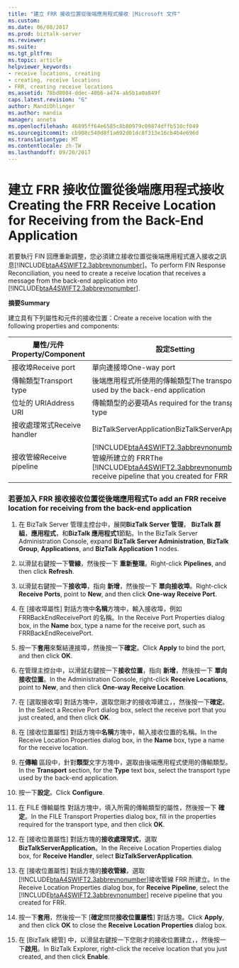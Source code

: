 ```yaml
---
title: "建立 FRR 接收位置從後端應用程式接收 |Microsoft 文件"
ms.custom: 
ms.date: 06/08/2017
ms.prod: biztalk-server
ms.reviewer: 
ms.suite: 
ms.tgt_pltfrm: 
ms.topic: article
helpviewer_keywords:
- receive locations, creating
- creating, receive locations
- FRR, creating receive locations
ms.assetid: 78bd8084-ddec-4066-a474-ab5b1a0a849f
caps.latest.revision: "6"
author: MandiOhlinger
ms.author: mandia
manager: anneta
ms.openlocfilehash: 46895ff64e6585c8b80979c09874dffb510cf049
ms.sourcegitcommit: cb908c540d8f1a692d01dc8f313e16cb4b4e696d
ms.translationtype: MT
ms.contentlocale: zh-TW
ms.lasthandoff: 09/20/2017
---
```

# <a name="creating-the-frr-receive-location-for-receiving-from-the-back-end-application"></a><span data-ttu-id="6426a-102">建立 FRR 接收位置從後端應用程式接收</span><span class="sxs-lookup"><span data-stu-id="6426a-102">Creating the FRR Receive Location for Receiving from the Back-End Application</span></span>
<span data-ttu-id="6426a-103">若要執行 FIN 回應重新調整，您必須建立接收位置從後端應用程式進入接收之訊息[!INCLUDE[btaA4SWIFT2.3abbrevnonumber](../../includes/btaa4swift2-3abbrevnonumber-md.md)]。</span><span class="sxs-lookup"><span data-stu-id="6426a-103">To perform FIN Response Reconciliation, you need to create a receive location that receives a message from the back-end application into [!INCLUDE[btaA4SWIFT2.3abbrevnonumber](../../includes/btaa4swift2-3abbrevnonumber-md.md)].</span></span>  
  
 <span data-ttu-id="6426a-104">**摘要**</span><span class="sxs-lookup"><span data-stu-id="6426a-104">**Summary**</span></span>  
  
 <span data-ttu-id="6426a-105">建立具有下列屬性和元件的接收位置：</span><span class="sxs-lookup"><span data-stu-id="6426a-105">Create a receive location with the following properties and components:</span></span>  
  
|<span data-ttu-id="6426a-106">屬性/元件</span><span class="sxs-lookup"><span data-stu-id="6426a-106">Property/Component</span></span>|<span data-ttu-id="6426a-107">設定</span><span class="sxs-lookup"><span data-stu-id="6426a-107">Setting</span></span>|  
|-------------------------|-------------|  
|<span data-ttu-id="6426a-108">接收埠</span><span class="sxs-lookup"><span data-stu-id="6426a-108">Receive port</span></span>|<span data-ttu-id="6426a-109">單向連接埠</span><span class="sxs-lookup"><span data-stu-id="6426a-109">One-way port</span></span>|  
|<span data-ttu-id="6426a-110">傳輸類型</span><span class="sxs-lookup"><span data-stu-id="6426a-110">Transport type</span></span>|<span data-ttu-id="6426a-111">後端應用程式所使用的傳輸類型</span><span class="sxs-lookup"><span data-stu-id="6426a-111">The transport type used by the back-end application</span></span>|  
|<span data-ttu-id="6426a-112">位址的 URI</span><span class="sxs-lookup"><span data-stu-id="6426a-112">Address URI</span></span>|<span data-ttu-id="6426a-113">傳輸類型的必要項</span><span class="sxs-lookup"><span data-stu-id="6426a-113">As required for the transport type</span></span>|  
|<span data-ttu-id="6426a-114">接收處理常式</span><span class="sxs-lookup"><span data-stu-id="6426a-114">Receive handler</span></span>|<span data-ttu-id="6426a-115">BizTalkServerApplication</span><span class="sxs-lookup"><span data-stu-id="6426a-115">BizTalkServerApplication</span></span>|  
|<span data-ttu-id="6426a-116">接收管線</span><span class="sxs-lookup"><span data-stu-id="6426a-116">Receive pipeline</span></span>|<span data-ttu-id="6426a-117">[!INCLUDE[btaA4SWIFT2.3abbrevnonumber](../../includes/btaa4swift2-3abbrevnonumber-md.md)]接收管線所建立的 FRR</span><span class="sxs-lookup"><span data-stu-id="6426a-117">The [!INCLUDE[btaA4SWIFT2.3abbrevnonumber](../../includes/btaa4swift2-3abbrevnonumber-md.md)] receive pipeline that you created for FRR</span></span>|  
  
### <a name="to-add-an-frr-receive-location-for-receiving-from-the-back-end-application"></a><span data-ttu-id="6426a-118">若要加入 FRR 接收接收位置從後端應用程式</span><span class="sxs-lookup"><span data-stu-id="6426a-118">To add an FRR receive location for receiving from the back-end application</span></span>  
  
1.  <span data-ttu-id="6426a-119">在 BizTalk Server 管理主控台中，展開**BizTalk Server 管理**， **BizTalk 群組**，**應用程式**，和**BizTalk 應用程式1**節點。</span><span class="sxs-lookup"><span data-stu-id="6426a-119">In the BizTalk Server Administration Console, expand **BizTalk Server Administration**, **BizTalk Group**, **Applications**, and **BizTalk Application 1** nodes.</span></span>  
  
2.  <span data-ttu-id="6426a-120">以滑鼠右鍵按一下**管線**，然後按一下 **重新整理**。</span><span class="sxs-lookup"><span data-stu-id="6426a-120">Right-click **Pipelines**, and then click **Refresh**.</span></span>  
  
3.  <span data-ttu-id="6426a-121">以滑鼠右鍵按一下**接收埠**，指向 **新增**，然後按一下 **單向接收埠**。</span><span class="sxs-lookup"><span data-stu-id="6426a-121">Right-click **Receive Ports**, point to **New**, and then click **One-way Receive Port**.</span></span>  
  
4.  <span data-ttu-id="6426a-122">在 [接收埠屬性] 對話方塊中**名稱**方塊中，輸入接收埠，例如 FRRBackEndReceivePort 的名稱。</span><span class="sxs-lookup"><span data-stu-id="6426a-122">In the Receive Port Properties dialog box, in the **Name** box, type a name for the receive port, such as FRRBackEndReceivePort.</span></span>  
  
5.  <span data-ttu-id="6426a-123">按一下**套用**來繫結連接埠，然後按一下**確定**。</span><span class="sxs-lookup"><span data-stu-id="6426a-123">Click **Apply** to bind the port, and then click **OK**.</span></span>  
  
6.  <span data-ttu-id="6426a-124">在管理主控台中，以滑鼠右鍵按一下**接收位置**，指向 **新增**，然後按一下 **單向接收位置**。</span><span class="sxs-lookup"><span data-stu-id="6426a-124">In the Administration Console, right-click **Receive Locations**, point to **New**, and then click **One-way Receive Location**.</span></span>  
  
7.  <span data-ttu-id="6426a-125">在 [選取接收埠] 對話方塊中，選取您剛才的接收埠建立，，然後按一下**確定**。</span><span class="sxs-lookup"><span data-stu-id="6426a-125">In the Select a Receive Port dialog box, select the receive port that you just created, and then click **OK**.</span></span>  
  
8.  <span data-ttu-id="6426a-126">在 [接收位置屬性] 對話方塊中**名稱**方塊中，輸入接收位置的名稱。</span><span class="sxs-lookup"><span data-stu-id="6426a-126">In the Receive Location Properties dialog box, in the **Name** box, type a name for the receive location.</span></span>  
  
9. <span data-ttu-id="6426a-127">在**傳輸** 區段中，針對**類型**文字方塊中，選取由後端應用程式使用的傳輸類型。</span><span class="sxs-lookup"><span data-stu-id="6426a-127">In the **Transport** section, for the **Type** text box, select the transport type used by the back-end application.</span></span>  
  
10. <span data-ttu-id="6426a-128">按一下**設定**。</span><span class="sxs-lookup"><span data-stu-id="6426a-128">Click **Configure**.</span></span>  
  
11. <span data-ttu-id="6426a-129">在 FILE 傳輸屬性 對話方塊中，填入所需的傳輸類型的屬性，然後按一下 **確定**。</span><span class="sxs-lookup"><span data-stu-id="6426a-129">In the FILE Transport Properties dialog box, fill in the properties required for the transport type, and then click **OK**.</span></span>  
  
12. <span data-ttu-id="6426a-130">在 [接收位置屬性] 對話方塊的**接收處理常式**，選取**BizTalkServerApplication**。</span><span class="sxs-lookup"><span data-stu-id="6426a-130">In the Receive Location Properties dialog box, for **Receive Handler**, select **BizTalkServerApplication**.</span></span>  
  
13. <span data-ttu-id="6426a-131">在 [接收位置屬性] 對話方塊的**接收管線**，選取[!INCLUDE[btaA4SWIFT2.3abbrevnonumber](../../includes/btaa4swift2-3abbrevnonumber-md.md)]接收管線 FRR 所建立。</span><span class="sxs-lookup"><span data-stu-id="6426a-131">In the Receive Location Properties dialog box, for **Receive Pipeline**, select the [!INCLUDE[btaA4SWIFT2.3abbrevnonumber](../../includes/btaa4swift2-3abbrevnonumber-md.md)] receive pipeline that you created for FRR.</span></span>  
  
14. <span data-ttu-id="6426a-132">按一下**套用**，然後按一下 [**確定**關閉**接收位置屬性**] 對話方塊。</span><span class="sxs-lookup"><span data-stu-id="6426a-132">Click **Apply**, and then click **OK** to close the **Receive Location Properties** dialog box.</span></span>  
  
15. <span data-ttu-id="6426a-133">在 [BizTalk 總管] 中，以滑鼠右鍵按一下您剛才的接收位置建立，，然後按一下**啟用**。</span><span class="sxs-lookup"><span data-stu-id="6426a-133">In BizTalk Explorer, right-click the receive location that you just created, and then click **Enable**.</span></span>